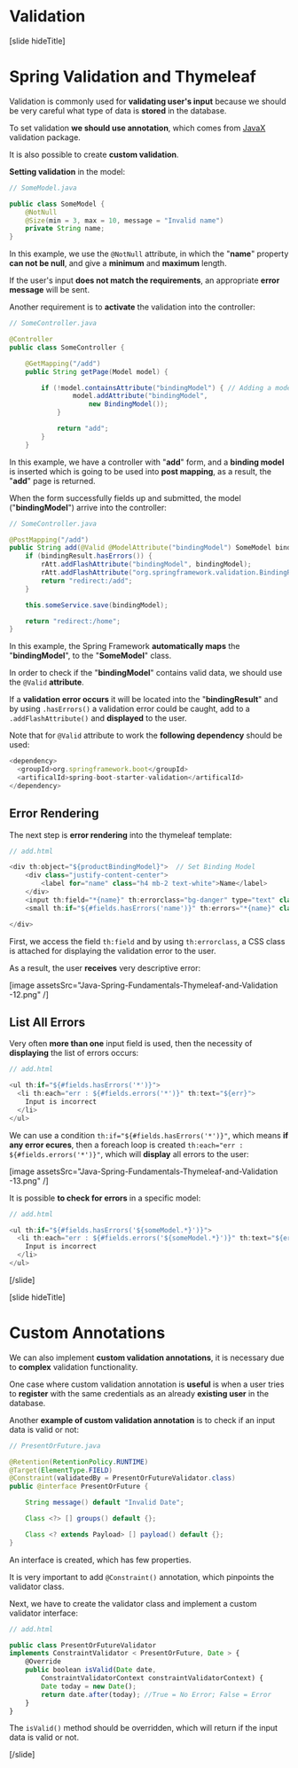 # Validation 

[slide hideTitle]
# Spring Validation and Thymeleaf

Validation is commonly used for **validating user's input** because we should be very careful what type of data is **stored** in the database.

To set validation **we should use annotation**, which comes from [JavaX](https://docs.oracle.com/javaee/7/tutorial/bean-validation001.htm) validation package.

It is also possible to create **custom validation**.

**Setting validation** in the model:

```java
// SomeModel.java

public class SomeModel {
    @NotNull
    @Size(min = 3, max = 10, message = "Invalid name")
    private String name;
}

```

In this example, we use the `@NotNull` attribute, in which the "**name**" property **can not be null**, and give a **minimum** and **maximum** length.

If the user's input **does not match the requirements**, an appropriate **error message** will be sent.

Another requirement is to **activate** the validation into the controller:

```java
// SomeController.java

@Controller
public class SomeController {

    @GetMapping("/add")
    public String getPage(Model model) {

        if (!model.containsAttribute("bindingModel") { // Adding a model to the view
                model.addAttribute("bindingModel",
                    new BindingModel());
            }

            return "add";
        }
    }
```

In this example, we have a controller with "**add**" form, and a **binding model** is inserted which is going to be used into **post mapping**, as a result, the "**add**" page is returned.


When the form successfully fields up and submitted, the model ("**bindingModel**") arrive into the controller:

```java
// SomeController.java

@PostMapping("/add")
public String add(@Valid @ModelAttribute("bindingModel") SomeModel bindingModel, BindingResult bindingResult, RedirectAttributes rAtt) { // Validate the model
    if (bindingResult.hasErrors()) {
        rAtt.addFlashAttribute("bindingModel", bindingModel);
        rAtt.addFlashAttribute("org.springframework.validation.BindingResult.SomeModel", bindingResult); // Validation Result
        return "redirect:/add";
    }

    this.someService.save(bindingModel);

    return "redirect:/home";
}

```

In this example, the Spring Framework **automatically maps** the "**bindingModel**", to the "**SomeModel**" class.

In order to check if the "**bindingModel**" contains valid data, we should use the `@Valid` **attribute**. 

If a **validation error occurs** it will be located into the "**bindingResult**" and by using `.hasErrors()` a validation error could be caught, add to a `.addFlashAttribute()` and **displayed** to the user.

Note that for `@Valid` attribute to work the **following dependency** should be used:

```js
<dependency>
  <groupId>org.springframework.boot</groupId>
  <artificalId>spring-boot-starter-validation</artificalId>
</dependency>
```

## Error Rendering

The next step is **error rendering** into the thymeleaf template:

```js
// add.html

<div th:object="${productBindingModel}">  // Set Binding Model
    <div class="justify-content-center">
        <label for="name" class="h4 mb-2 text-white">Name</label>
    </div>
    <input th:field="*{name}" th:errorclass="bg-danger" type="text" class="form-control" id="name" name="name"/>  // Access Field
    <small th:if="${#fields.hasErrors('name')}" th:errors="*{name}" class="text-danger"> Name error</small> // Render Error

</div>
```
First, we access the field `th:field` and by using `th:errorclass`, a CSS class is attached for displaying the validation error to the user.

As a result, the user **receives** very descriptive error:

[image assetsSrc="Java-Spring-Fundamentals-Thymeleaf-and-Validation​-12.png" /]

## List All Errors

Very often **more than one** input field is used, then the necessity of **displaying** the list of errors occurs:

```js
// add.html

<ul th:if="${#fields.hasErrors('*')}">
  <li th:each="err : ${#fields.errors('*')}" th:text="${err}">
    Input is incorrect
  </li>
</ul>

```

We can use a condition `th:if="${#fields.hasErrors('*')}"`, which means **if any error ecures**, then a foreach loop is created `th:each="err : ${#fields.errors('*')}"`, which will **display** all errors to the user:

[image assetsSrc="Java-Spring-Fundamentals-Thymeleaf-and-Validation​-13.png" /]

It is possible **to check for errors** in a specific model:
```js
// add.html

<ul th:if="${#fields.hasErrors('${someModel.*}')}">
  <li th:each="err : ${#fields.errors('${someModel.*}')}" th:text="${err}">
    Input is incorrect
  </li>
</ul>

```
[/slide]


[slide hideTitle]
# Custom Annotations 

We can also implement **custom validation annotations**, it is necessary due to **complex** validation functionality.

One case where custom validation annotation is **useful** is when a user tries to **register** with the same credentials as an already **existing user** in the database.

Another **example of custom validation annotation** is to check if an input data is valid or not:

```java
// PresentOrFuture.java

@Retention(RetentionPolicy.RUNTIME)
@Target(ElementType.FIELD)
@Constraint(validatedBy = PresentOrFutureValidator.class)
public @interface PresentOrFuture {

    String message() default "Invalid Date";

    Class <?> [] groups() default {};

    Class <? extends Payload> [] payload() default {};
}
```
An interface is created, which has few properties.

It is very important to add `@Constraint()` annotation, which pinpoints the validator class.

Next, we have to create the validator class and implement a custom validator interface:

```js
// add.html

public class PresentOrFutureValidator
implements ConstraintValidator < PresentOrFuture, Date > {
    @Override
    public boolean isValid(Date date,
        ConstraintValidatorContext constraintValidatorContext) {
        Date today = new Date();
        return date.after(today); //True = No Error; False = Error
    }
}
```

The `isValid()` method should be overridden, which will return if the input data is valid or not.

[/slide]
